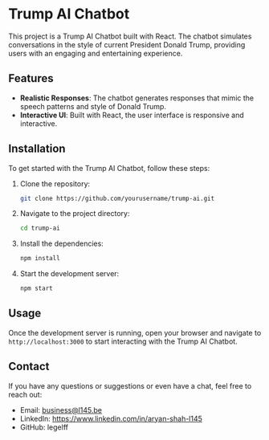 # Trump AI Chatbot

This project is a Trump AI Chatbot built with React. The chatbot simulates conversations in the style of current President Donald Trump, providing users with an engaging and entertaining experience.

## Features

- **Realistic Responses**: The chatbot generates responses that mimic the speech patterns and style of Donald Trump.
- **Interactive UI**: Built with React, the user interface is responsive and interactive.

## Installation

To get started with the Trump AI Chatbot, follow these steps:

1. Clone the repository:
    ```bash
    git clone https://github.com/yourusername/trump-ai.git
    ```
2. Navigate to the project directory:
    ```bash
    cd trump-ai
    ```
3. Install the dependencies:
    ```bash
    npm install
    ```
4. Start the development server:
    ```bash
    npm start
    ```

## Usage

Once the development server is running, open your browser and navigate to `http://localhost:3000` to start interacting with the Trump AI Chatbot.

## Contact

If you have any questions or suggestions or even have a chat, feel free to reach out:

- Email: business@l145.be
- LinkedIn: https://www.linkedin.com/in/aryan-shah-l145
- GitHub: legelff
